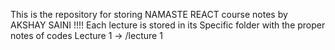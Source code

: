 This is the repository for storing NAMASTE REACT course notes by AKSHAY SAINI !!!!
Each lecture is stored in its Specific folder with the proper notes of codes 
Lecture 1 -> /lecture 1
